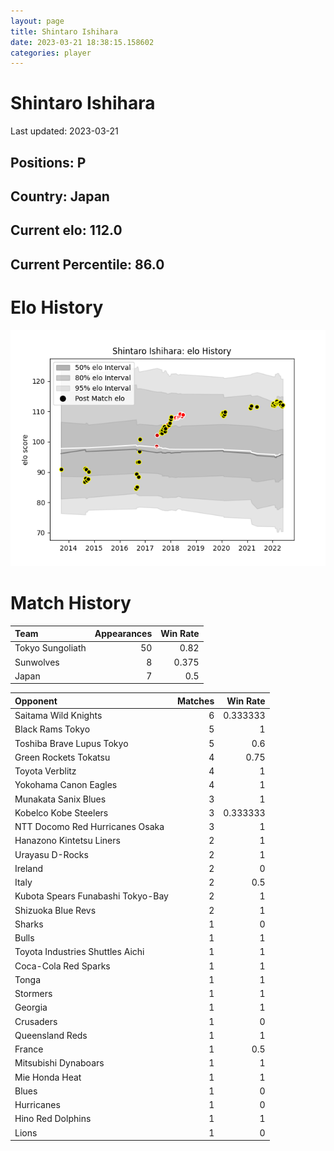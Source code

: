 ```yaml
---  
layout: page  
title: Shintaro Ishihara  
date: 2023-03-21 18:38:15.158602  
categories: player  
---
```

# Shintaro Ishihara


Last updated: 2023-03-21
## Positions: P

## Country: Japan

## Current elo: 112.0

## Current Percentile: 86.0

# Elo History


![elo history](history_ShintaroIshihara.png)
# Match History


| Team             |   Appearances |   Win Rate |
|:-----------------|--------------:|-----------:|
| Tokyo Sungoliath |            50 |      0.82  |
| Sunwolves        |             8 |      0.375 |
| Japan            |             7 |      0.5   |

| Opponent                          |   Matches |   Win Rate |
|:----------------------------------|----------:|-----------:|
| Saitama Wild Knights              |         6 |   0.333333 |
| Black Rams Tokyo                  |         5 |   1        |
| Toshiba Brave Lupus Tokyo         |         5 |   0.6      |
| Green Rockets Tokatsu             |         4 |   0.75     |
| Toyota Verblitz                   |         4 |   1        |
| Yokohama Canon Eagles             |         4 |   1        |
| Munakata Sanix Blues              |         3 |   1        |
| Kobelco Kobe Steelers             |         3 |   0.333333 |
| NTT Docomo Red Hurricanes Osaka   |         3 |   1        |
| Hanazono Kintetsu Liners          |         2 |   1        |
| Urayasu D-Rocks                   |         2 |   1        |
| Ireland                           |         2 |   0        |
| Italy                             |         2 |   0.5      |
| Kubota Spears Funabashi Tokyo-Bay |         2 |   1        |
| Shizuoka Blue Revs                |         2 |   1        |
| Sharks                            |         1 |   0        |
| Bulls                             |         1 |   1        |
| Toyota Industries Shuttles Aichi  |         1 |   1        |
| Coca-Cola Red Sparks              |         1 |   1        |
| Tonga                             |         1 |   1        |
| Stormers                          |         1 |   1        |
| Georgia                           |         1 |   1        |
| Crusaders                         |         1 |   0        |
| Queensland Reds                   |         1 |   1        |
| France                            |         1 |   0.5      |
| Mitsubishi Dynaboars              |         1 |   1        |
| Mie Honda Heat                    |         1 |   1        |
| Blues                             |         1 |   0        |
| Hurricanes                        |         1 |   0        |
| Hino Red Dolphins                 |         1 |   1        |
| Lions                             |         1 |   0        |
